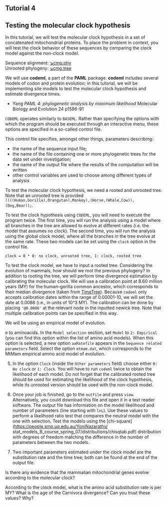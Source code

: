 

## Tutorial 4
## Testing the molecular clock hypothesis

In this tutorial, we will test the molecular clock hypothesis in a set of concatenated mitochondrial proteins. To place the problem in context, you will test the clock behavior of these sequences by comparing the clock model against the non-clock model.

Sequence alignment: [&#8600;cmp.phy](/assets/lectures/cmp.phy)<br/>
Unrooted phylogeny: [&#8600;cmp.tree](/assets/lectures/cmp.tree)

We will use **codeml**, a part of the **PAML** package. **codeml** includes several models of codon and protein evolution; in this tutorial, we will be implementing site models to test the molecular clock hypothesis and estimate divergence times.

* Yang *PAML 4: phylogenetic analysis by maximum likelihood* Molecular Biology and Evolution 24 p1586-91 

`CODEML` operates similarly to `BASEML`. Rather than specifying the options with which the program should be executed through an interactive menu, these options are specified in a so-called control file.

This control file specifies, amongst other things, parameters describing:
* the name of the sequence input file;
* the name of the file containing one or more phylogenetic trees for the data set under investigation;
* the name of the output file where the results of the computation will be written
* other control variables are used to choose among different types of analysis

To test the molecular clock hypothesis, we need a rooted and unrooted tree. Note that an unrooted tree is provided `((((Human,Gorilla),Orangutan),Monkey),(Horse,(Whale,Cow)),(Dog,Bear));`. 

To test the clock hypothesis using `CODEML`, you will need to execute the program twice. The first time, you will run the analysis using a model where all branches in the tree are allowed to evolve at different rates (i.e. the model that assumes no clock). The second time, you will run the analysis using the global clock model, where all the branches in the tree evolve at the same rate. These two models can be set using the `clock` option in the control file.

```
clock = 0 * 0: no clock, unrooted tree, 1: clock, rooted tree
```

To test the clock model, we have to input a rooted tree. Considering the evolution of mammals, how should we root the previous phylogeny? In addition to rooting the tree, we will perform time divergence estimation by calibrating the molecular clock. We will use a calibration point at 8.60 million years (MY) for the human–gorilla common ancestor, which corresponds to their median divergence (taken from [TimeTree](http://www.timetree.org/)). Because `codeml` only accepts calibration dates within the range of 0.00001-10, we will set the date at 0.0086 (i.e., in units of 10^3 MY). The calibration can be done by placing `'@0.0086'` at the relevant node in the inputted newick tree. Note that multiple calibration points can be specified in this way.


We will be using an empirical model of evolution. 

e to aminoacids. In the `Model selection` section, set `Model` to `2: Empirical` (you can find this option within the list of amino acid models). When this option is selected, a new option `aaRatefile` appears in the `Sequence related parameters` field. Select the option `mtmam.dat`, which corresponds to the MtMam empirical amino acid model of evolution.

5. In the option `Clock` (inside the `Other parameters` field) choose either `0: No clock` or `1: Clock`. You will have to run `codeml` twice to obtain the likelihood of each model. Do not forget that the calibrated rooted tree should be used for estimating the likelihood of the clock hypothesis, while its unrooted version should be used with the non-clock model.


7. Once your job is finished, go to the `outfile` and press `view`. Alternatively, you could download this file and open it in a text reader software. The output file has information on the model likelihood and number of parameters (line starting with `lnL`). Use these values to perform a likelihood ratio test that compares the neutral model with the one with selection. Test the models using the [chi-square](https://people.smp.uq.edu.au/YoniNazarathy/
stat_models_B_course_spring_07/distributions/chisqtab.pdf) distribution with degrees of freedom matching the difference in the number of parameters between the two models.

8. Two important parameters estimated under the clock model are the substitution rate and the time tree; both can be found at the end of the output file. 

Is there any evidence that the mammalian mitochondrial genes evolve according to the molecular clock? 

According to the clock model, what is the amino acid substitution rate is per MY? What is the age of the Carnivora divergence? Can you trust these values? Why? 
